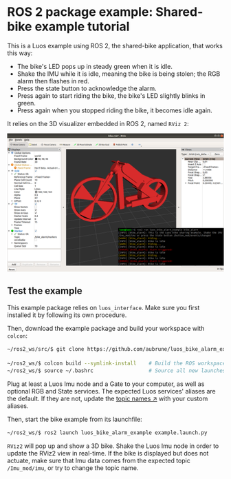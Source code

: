 # ROS 2 package example: Shared-bike example tutorial

This is a Luos example using ROS 2, the shared-bike application, that works this way:

* The bike's LED pops up in steady green when it is idle.
* Shake the IMU while it is idle, meaning the bike is being stolen; the RGB alarm then flashes in red.
* Press the state button to acknowledge the alarm.
* Press again to start riding the bike, the bike's LED slightly blinks in green.
* Press again when you stopped riding the bike, it becomes idle again.

It relies on the 3D visualizer embedded in ROS 2, named `RViz 2`:

![Shared-bike example](https://raw.githubusercontent.com/aubrune/luos_bike_alarm_example/master/doc/img/rviz.png)

## Test the example

This example package relies on `luos_interface`. Make sure you first installed it by following its own procedure.

Then, download the example package and build your workspace with `colcon`:
```bash
~/ros2_ws/src/$ git clone https://github.com/aubrune/luos_bike_alarm_example.git

~/ros2_ws/$ colcon build --symlink-install    # Build the ROS workspace
~/ros2_ws/$ source ~/.bashrc                  # Source all new launches messages and resources
```

Plug at least a Luos Imu node and a Gate to your computer, as well as optional RGB and State services. The expected Luos services' aliases are the default. If they are not, update the <a href="https://github.com/aubrune/luos_bike_alarm_example/blob/master/luos_bike_alarm_example/bike_alarm.py#L12-L15" target="_blank">topic names &#8599;</a> with your custom aliases.

Then, start the bike example from its launchfile:
```bash
~/ros2_ws/$ ros2 launch luos_bike_alarm_example example.launch.py
```

`RViz2` will pop up and show a 3D bike. Shake the Luos Imu node in order to update the RViz2 view in real-time. If the bike is displayed but does not actuate, make sure that Imu data comes from the expected topic `/Imu_mod/imu`, or try to change the topic name.
